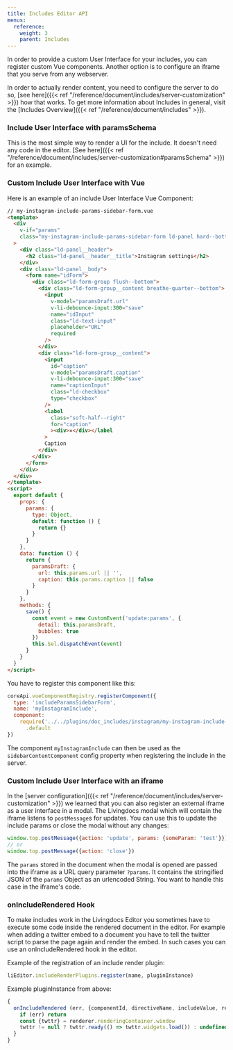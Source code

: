 ```yaml
---
title: Includes Editor API
menus:
  reference:
    weight: 3
    parent: Includes
---
```


In order to provide a custom User Interface for your includes, you can register custom Vue components.
Another option is to configure an iframe that you serve from any webserver.

In order to actually render content, you need to configure the server to do so, [see here]({{< ref "/reference/document/includes/server-customization" >}}) how that works.
To get more information about Includes in general, visit the [Includes Overview]({{< ref "/reference/document/includes" >}}).

### Include User Interface with paramsSchema

This is the most simple way to render a UI for the include. It doesn't need any code in the editor.
[See here]({{< ref "/reference/document/includes/server-customization#paramsSchema" >}}) for an example.

### Custom Include User Interface with Vue

Here is an example of an include User Interface Vue Component:

```html
// my-instagram-include-params-sidebar-form.vue
<template>
  <div
    v-if="params"
    class="my-instagram-include-params-sidebar-form ld-panel hard--bottom"
  >
    <div class="ld-panel__header">
      <h2 class="ld-panel__header__title">Instagram settings</h2>
    </div>
    <div class="ld-panel__body">
      <form name="idForm">
        <div class="ld-form-group flush--bottom">
          <div class="ld-form-group__content breathe-quarter--bottom">
            <input
              v-model="paramsDraft.url"
              v-li-debounce-input:300="save"
              name="idInput"
              class="ld-text-input"
              placeholder="URL"
              required
            />
          </div>
          <div class="ld-form-group__content">
            <input
              id="caption"
              v-model="paramsDraft.caption"
              v-li-debounce-input:300="save"
              name="captionInput"
              class="ld-checkbox"
              type="checkbox"
            />
            <label
              class="soft-half--right"
              for="caption"
              ><div>✕</div></label
            >
            Caption
          </div>
        </div>
      </form>
    </div>
  </div>
</template>
<script>
  export default {
    props: {
      params: {
        type: Object,
        default: function () {
          return {}
        }
      }
    },
    data: function () {
      return {
        paramsDraft: {
          url: this.params.url || '',
          caption: this.params.caption || false
        }
      }
    },
    methods: {
      save() {
        const event = new CustomEvent('update:params', {
          detail: this.paramsDraft,
          bubbles: true
        })
        this.$el.dispatchEvent(event)
      }
    }
  }
</script>
```

You have to register this component like this:

```js
coreApi.vueComponentRegistry.registerComponent({
  type: 'includeParamsSidebarForm',
  name: 'myInstagramInclude',
  component:
    require('../../plugins/doc_includes/instagram/my-instagram-include-params-sidebar-form.vue')
      .default
})
```

The component `myInstagramInclude` can then be used as the `sidebarContentComponent` config property when registering the include in the server.

### Custom Include User Interface with an iframe

In the [server configuration]({{< ref "/reference/document/includes/server-customization" >}}) we learned that you can also register an external iframe as a user interface in a modal.
The Livingdocs modal which will contain the iframe listens to `postMessage`s for updates. You can use this to update the include params or close the modal without any changes:

```js
window.top.postMessage({action: 'update', params: {someParam: 'test'}})
// or
window.top.postMessage({action: 'close'})
```

The `params` stored in the document when the modal is opened are passed into the iframe as a URL query parameter `?params`. It contains the stringified JSON of the `params` Object as an urlencoded String. You want to handle this case in the iframe's code.

### onIncludeRendered Hook

To make includes work in the Livingdocs Editor you sometimes have to execute some code inside the rendered document in the editor. For example when adding a twitter embed to a document you have to tell the twitter script to parse the page again and render the embed. In such cases you can use an onIncludeRendered hook in the editor.

Example of the registration of an include render plugin:

```js
liEditor.includeRenderPlugins.register(name, pluginInstance)
```

Example pluginInstance from above:

```js
{
  onIncludeRendered (err, {componentId, directiveName, includeValue, renderer}) {
    if (err) return
    const {twttr} = renderer.renderingContainer.window
    twttr != null ? twttr.ready(() => twttr.widgets.load()) : undefined
  }
}
```
